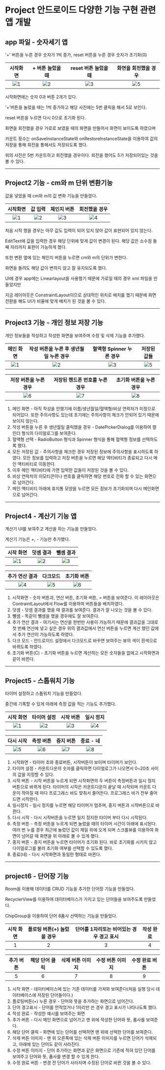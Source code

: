 # Project 안드로이드 다양한 기능 구현 관련 앱 개발



## app 파일 - 숫자세기 앱



'+' 버튼을 누른 경우 숫자가 1씩 증가, reset 버튼을 누른 경우 숫자가 초기화(0)



| 시작화면 | + 버튼 눌렀을 때 | reset 버튼 눌렀을 때 | 화면을 회전했을 경우 |
| :------: | :--------------: | :------------------: | :------------------: |
|   ![1](https://user-images.githubusercontent.com/56026214/209665066-7ba2b931-6136-4214-a599-2b3dec4088ad.png)|![2](https://user-images.githubusercontent.com/56026214/209665069-3457f4c7-77bb-4951-b17f-b63ee4965996.png)|![3](https://user-images.githubusercontent.com/56026214/209665076-845a27c2-3ec3-46fd-bd33-f81b3f2e8477.png)|![5](https://user-images.githubusercontent.com/56026214/209665080-e6f4c0b2-2144-4abf-9cb3-6112817ed441.png)|



시작화면에는 숫자 0과 버튼 2개가 있다.

'+'버튼을 눌렀을 때는 1씩 증가하고 해당 사진에는 5번 클릭을 해서 5로 보인다.

reset 버튼을 누르면 다시 0으로 초기화 된다.

화면을 회전했을 경우 가로로 보였을 때의 화면을 만들어서 화면이 보이도록 하였으며

카운트 횟수는 onSaveInstanceState와 onRestoreInstanceState을 이용하여 값의 저장을 통해 회전을 통해서도 저장되도록 했다.

위의 사진은 5번 카운트하고 회전했을 경우이다. 회전을 했어도 5가 저장되어있는 것을 볼 수 있다.



----



## Project2 기능 - cm와 m 단위 변환기능



값을 넣었을 때 cm와 m의 값 변화 기능을 만들었다.



| 시작화면 | 값 입력 | 체인지 버튼 | 회전했을 경우 |
| :------: | :-----: | :---------: | :-----------: |
| ![1](https://user-images.githubusercontent.com/56026214/209856489-d014e9a8-bb59-422e-88c1-740edf70eadf.png)| ![2](https://user-images.githubusercontent.com/56026214/209856514-ffb9588c-36f5-413e-829e-8de9bb6ff532.png) |    ![3](https://user-images.githubusercontent.com/56026214/209856522-4025a943-951d-49ec-ac6d-eec26ca71976.png)|![4](https://user-images.githubusercontent.com/56026214/209856528-b1c360d4-5b91-46b3-9a72-692d136e1b9f.png)|



처음 시작 했을 경우는 아무 값도 입력이 되어 있지 않아 값이 표현되어 있지 않는다.

EditText에 값을 입력한 경우 해당 단위에 맞게 값이 변경이 된다. 해당 값은 소수점 둘째 자리까지 표현이 가능하게 했다.

또한 변환 옆에 있는 체인지 버튼을 누르면 cm와 m의 단위가 변한다.

화면을 돌려도 해당 값이 변하지 않고 잘 유지되도록 했다.

UI에 경우 app에는 Linearlayout을 사용했기 때문에 가로일 때의 경우 xml 파일을 만들었지만

지금 레이아웃은 ConstraintLayout이므로 상대적인 위치로 배치를 했기 때문에 화면 전환을 해도 UI가 비율에 맞게 배치가 된 것을 볼 수 있다.



---



## Project3 기능 - 개인 정보 저장 기능



개인 정보들을 작성하고 작성한 화면을 보여주며 수정 및 삭제 기능을 추가했다.



| 메인 화면 | 작성 버튼을 누른 후 생년월일 누른 경우 | 혈액형 Spinner 누른 경우 | 저장된 값들 |
| :-------: | :------------------------------------: | :----------------------: | :---------: |
|     ![1](https://user-images.githubusercontent.com/56026214/209856562-4fb4df86-e59b-4551-a356-47eba610bb3e.png)|                          ![2](https://user-images.githubusercontent.com/56026214/209856571-11641aad-6159-40b3-9173-09b3549ea898.png)|         ![3](https://user-images.githubusercontent.com/56026214/209856578-413dabb0-5631-412b-aca8-93718f0d9a25.png)|      ![5](https://user-images.githubusercontent.com/56026214/209856604-ffd4d2fc-ba39-4a28-a5d9-ff4e405c8049.png)|

| 저장 버튼을 누른 경우 | 저장된 핸드폰 번호를 누른 경우 | 초기화 버튼을 누른 경우 |
| :-------------------: | :----------------------------: | :---------------------: |
|         ![6](https://user-images.githubusercontent.com/56026214/209856637-6a54be5d-321a-4804-bbfe-60260164ab29.png)|                 ![7](https://user-images.githubusercontent.com/56026214/209856646-eb3f36e5-0c34-47f3-bc90-a76aa6bd10fc.png)|           ![8](https://user-images.githubusercontent.com/56026214/209856659-c594207d-f9e3-4b9d-b128-0f44b7579b70.png)|



1. 메인 화면 - 아직 작성을 안했기에 이름/생년월일/혈액형/비상 연락처가 미정으로 되어있다. 또한 주의사항도 있는데 초기에는 주의사항이 체크가 안되어 있기 때문에 보이지 않는다.
2.  작성 버튼을 누른 후 생년월일 클릭했을 경우 - DatePickerDialog를 이용하여 캘린더 형식의 다이얼로그를 보여준다.
3. 혈액형 선택 - RadioButton 형식과 Spinner 형식을 통해 혈액형 정보를 선택하도록 했다.
4.  모든 저장된 값 - 주의사항을 체크한 경우 저장된 정보에 주의사항을 표시하도록 하였다. 모든 정보를 입력하고 저장 버튼을 누르면 해당 액티비티가 종료되고 다시 메인 액티비티로 이동한다.
5. 이후 메인 액티비티에 가면 입력한 값들이 저장된 것을 볼 수 있다.
6. 비상 연락처의 이모티콘이나 번호를 클릭하면 해당 번호로 전화 할 수 있는 화면으로 넘어간다.
7. 메인 액티비티 아래에 휴지통 모양을 누르면 모든 정보가 초기화되며 다시 메인화면으로 넘어간다.





----



## Project4 - 계산기 기능 앱



계산기 UI를 보여주고 계산을 하는 기능을 만들었다.

계산기 기능은 +, - 기능만 추가했다.



| 시작 화면 | 덧셈 결과 | 뺄셈 결과 |
| :-------: | :-------: | :-------: |
|    ![1](https://user-images.githubusercontent.com/56026214/209992013-e7b10a6b-81bf-4710-a00b-607423f54811.png)|      ![2](https://user-images.githubusercontent.com/56026214/209992017-c49c07e5-65b9-4c47-bf4e-521e96017fa5.png)|     ![3](https://user-images.githubusercontent.com/56026214/209992023-3f967116-9837-45c5-8cbd-c4199dba643b.png)| 

| 추가 연산 결과 | 다크모드 |  초기화 버튼|
| :------: | :---------: | :------------: |
|  ![4](https://user-images.githubusercontent.com/56026214/209992029-accf5d54-bb6e-40f1-9ee3-95043730ddf6.png)|  ![5](https://user-images.githubusercontent.com/56026214/209992047-0a2f15e1-74cb-44cb-8f4f-6ab3089dd1e0.png)|![6](https://user-images.githubusercontent.com/56026214/209992054-9db43065-b668-41d8-a7cf-88be0f52d99f.png) |



1. 시작화면 - 숫자 버튼과, 연산 버튼, 초기화 버튼, = 버튼을 보여준다. 이 레이아웃은 ContraintLayout에서 Flow를 이용하여 버튼들을 배치하였다.
2. 덧셈 - 덧셈 결과를 했을 때 결과를 보여준다.  결과가 잘 나오는 것을 볼 수 있다.
3. 뺄셈 - 똑같이 뺄셈을 했을 경우에도 잘 보여준다.
4. 추가 연산 결과 - 여기서는 연산을 한번만 사용이 가능하기 때문에 결과값을 그대로 첫 번째 연산에 넣고 싶은 경우 위의 결과값에서 연산 버튼을 누르면 계산 했던 값에서 추가 연산이 가능하도록 하였다.
5. 다크 모드 - 안드로이드 설정에서 다크모드로 바꾸면 보여주는 뷰의 색이 흰색으로 바뀌도록 하였다.
6. 초기화 버튼(C) - 초기화 버튼을 누르면 계산하는 모든 숫자들을 없애고 시작화면과 같이 바뀐다.

---



## Project5 - 스톱워치 기능



타이머 설정하고 스톱워치 기능을 만들었다.

중간에 기록할 수 있게 아래에 측정 값을 적는 기능도 추가했다.



| 시작 화면 | 타이머 설정 | 시작 버튼 | 일시 정지 |
| :-------: | :---------: | :-------: | :-------: |
|      ![1](https://user-images.githubusercontent.com/56026214/210086764-7ff1e3bd-803e-48f1-94df-bbaca0a68149.png)|     ![2](https://user-images.githubusercontent.com/56026214/210086770-77cc82d1-8b40-468d-aa87-422f1d87d898.png)|      ![3](https://user-images.githubusercontent.com/56026214/210086773-ff623cf1-65ac-481c-b896-3b90f487d99c.png)|      ![4](https://user-images.githubusercontent.com/56026214/210086777-c3720a7d-8ae1-4d56-b529-f0b211a1b2d4.png)|



| 다시 시작 | 측정 버튼 | 중지 버튼 | 종료 - 네 |
| :-------: | :-------: | :-------: | :-------: |
|    ![5](https://user-images.githubusercontent.com/56026214/210086800-b919847b-0f98-4061-b6ce-36abc85cd516.png)|     ![6](https://user-images.githubusercontent.com/56026214/210086805-ac50ce3b-5926-4970-8e8a-0882575fe9f9.png)|    ![7](https://user-images.githubusercontent.com/56026214/210086810-ed3c9925-5e16-4991-9b50-80383c59b4b5.png)|      ![8](https://user-images.githubusercontent.com/56026214/210086819-7b046200-c3e7-4628-bfcd-9ea208073fc5.png)|



1. 시작화면 - 타이머 초와 종료버튼, 시작버튼이 보이며 타이머가 보인다.
2. 타이머 설정 - 카운트다운의 숫자를 클릭하면 다이얼로그가 나오면서 0~20초 사이의 값을 지정할 수 있다.
3. 시작 버튼 - 시작 버튼을 누르게 되면 시작화면의 두 버튼이 측정버튼과 일시 정지 버튼으로 바뀌게 된다. 타이머의 시작은 카운트다운이 끝날 때 시작되며 카운트 다운이 작아질 때 마다 프로그래스 바도 맞춰서 줄어든다. 프로그레스 바가 전부 줄어드면 시작한다.
4. 일시정지 - 일시 정지를 누르면 해당 타이머가 멈추며, 중지 버튼과 시작버튼으로 바뀐다.
5. 다시 시작 - 다시 시작버튼을 누르면 일지 정지한 타이머 부터 다시 시작된다.
6. 측정 버튼 - 측정 버튼을 누르게 되면 눌렀을 때의 타이머 시간이 아래에 표시된다. 여러 번 누를 경우 최근에 눌렀던 값이 제일 위에 오게 되며 스크롤뷰를 이용하여 화면이 넘어갈 때 화면을 위 아래로 볼 수 있게 했다.
7. 중지 버튼 - 중지 버튼을 누르면 타이머가 초기화 된다. 바로 초기화를 시키지 않고 다이얼로그를 불러 초기화 여부를 선택할 수 있도록 했다.
8. 종료(네) - 다시 시작화면과 동일한 형태로 바뀐다.

---



## project6 - 단어장 기능



 Room을 이용해 데이터를 CRUD 기능을 추가한 단어장 기능을 만들었다.

RecyclerView를 이용하여 데이터베이스가 가지고 있는 단어들을 보여주도록 만들었다.

ChipGroup을 이용하여 단어 8품사 선택하는 기능을 만들었다.



| 시작 화면 | 플로팅 버튼(+) 눌렀을 경우 | 단어를 1자리또는 비어있는 경우 경고 표시 | 작성 완료 |
| :-------: | :------------------------: | :--------------------------------------: | :-------: |
|     1     |             2              |                    3                     |     4     |



| 추가 버튼 | 해당 단어 클릭 | 삭제 버튼  이미지 | 수정 버튼 이미지 | 수정 완료 버튼 |
| :-------: | :------------: | :---------------: | :--------------: | :------------: |
|     5     |       6        |         7         |        8         |       9        |



1. 시작 화면 - 데이터베이스에 있는 기존 데이터를 가져와 보여준다(처음 실행  당시 데이터베이스에 저장된 단어들이다.)
2. 플로팅버튼(+) 누른 경우 - 단어와 뜻을 추가하는 화면으로 넘어간다.
3. 단어 경고표시 - 단어를 안적었거나 1자리만 쓴 경우 경고 표시가 나타나도록 했다.
4.  작성 완료 - 작성한 예시를 보여주는 화면
5.  추가 버튼 - 다시 메인 화면으로 넘어가고 맨 위에 작성한 단어와 뜻, 품사를 보여준다.
6.  해당 단어 클릭 - 화면에 있는 단어를 선택하면 맨 위에 선택한 단어를 보여준다.
7. 삭제 버튼 이미지 - 맨 위 오른쪽에 있는 삭제 버튼 이미지를 누르면 단어가 삭제되고, 아래에 있는 단어도 같이 사라진다.
8. 수정 버튼 이미지 - 단어 추가하는 화면과 같은 화면으로 기존에 적혀 있던 단어를 보여주고 단어와 뜻, 품사를 변경 할 수 있게 한다.
9. 수정 완료 버튼 - 변경 전 단어가 사라지며 수정된 단어로 바뀐 것을 볼 수 있다.

